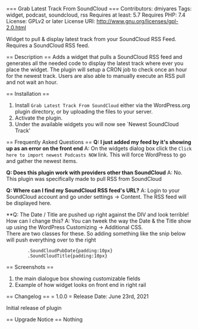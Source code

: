 === Grab Latest Track From SoundCloud ===
Contributors: dmiyares
Tags: widget, podcast, soundcloud, rss
Requires at least: 5.7
Requires PHP: 7.4
License: GPLv2 or later
License URI: http://www.gnu.org/licenses/gpl-2.0.html

Widget to pull & display latest track from your SoundCloud RSS Feed.  Requires a SoundCloud RSS feed.

== Description ==
Adds a widget that pulls a SoundCloud RSS feed and generates all the needed code to display the latest track where ever you place the widget.  The plugin will setup a CRON job to check once an hour for the newest track.  Users are also able to manually execute an RSS pull and not wait an hour.  


== Installation ==
1. Install `Grab Latest Track From SoundCloud` either via the WordPress.org plugin directory, or by uploading the files to your server.
1. Activate the plugin.
1. Under the available widgets you will now see `Newest SoundCloud Track\'


== Frequently Asked Questions ==
**Q: I just added my feed by it\'s showing up as an error on the front end**
A: On the widgets dialog box click the `Click here to import newest Podcasts NOW` link.  This will force WordPress to go and gather the newest items. 

**Q: Does this plugin work with providers other than SoundCloud**
A: No.  This plugin was specifically made to pull RSS from SoundCloud

**Q: Where can I find my SoundCloud RSS feed\'s URL?** 
A: Login to your SoundCloud account and go under settings -> Content.  The RSS feed will be displayed here.

**Q: The Date / Title are pushed up right against the DIV and look terrible! How can I change this?
A: You can tweek the way the Date & the Title show up using the WordPress Customizing -> Additional CSS.  
	 There are two classes for these.  So adding something like the snip below will push everything over to the right
	 
	 		.SoundCloudPubDate{padding:10px}
			.SoundCloudTitle{padding:10px}


== Screenshots ==
1. the main dialogue box showing customizable fields
2. Example of how widget looks on front end in right rail

== Changelog ==
= 1.0.0 =
Release Date: June 23rd, 2021

Initial release of plugin

== Upgrade Notice ==
Nothing